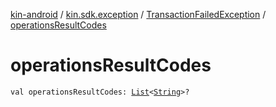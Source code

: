 [kin-android](../../index.md) / [kin.sdk.exception](../index.md) / [TransactionFailedException](index.md) / [operationsResultCodes](./operations-result-codes.md)

# operationsResultCodes

`val operationsResultCodes: `[`List`](https://kotlinlang.org/api/latest/jvm/stdlib/kotlin.collections/-list/index.html)`<`[`String`](https://kotlinlang.org/api/latest/jvm/stdlib/kotlin/-string/index.html)`>?`
